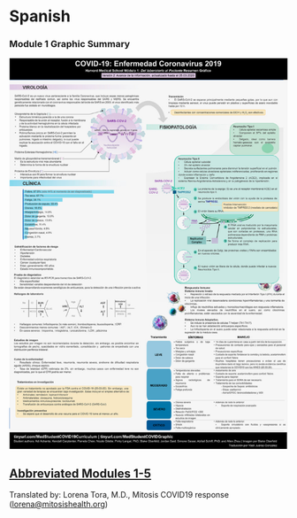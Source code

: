 # Spanish

### Module 1 Graphic Summary

![Translated by: Vasti Thamara Ju&#xE1;rez Gonz&#xE1;lez \(vasti.juarez.gonzalez@gmail.com\)](../../.gitbook/assets/harvard-medical-school-covid-19-education-committee-modulo-1-abstract-grafico-oberfeld_vasti-thamara.jpeg)

## [Abbreviated Modules 1-5 ](https://docs.google.com/document/d/1_f3P7jF1G0sl1LVx63eFsuBVEBF_aVZlSV5gZNauC2k/edit)

Translated by: Lorena Tora, M.D., Mitosis COVID19 response \(lorena@mitosishealth.org\)





